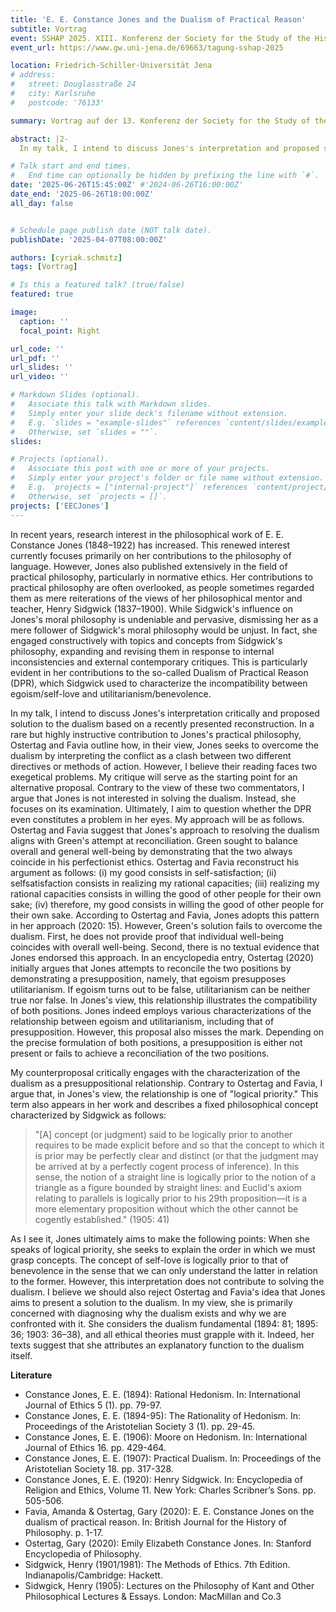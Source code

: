 ```yaml
---
title: 'E. E. Constance Jones and the Dualism of Practical Reason'
subtitle: Vortrag
event: SSHAP 2025. XIII. Konferenz der Society for the Study of the History of Analytical Philosophy (SSHAP)
event_url: https://www.gw.uni-jena.de/69663/tagung-sshap-2025

location: Friedrich-Schiller-Universität Jena
# address:
#   street: Douglasstraße 24
#   city: Karlsruhe
#   postcode: '76133'

summary: Vortrag auf der 13. Konferenz der Society for the Study of the History of Analytical Philosophy (SSHAP)

abstract: |2- 
  In my talk, I intend to discuss Jones's interpretation and proposed solution to the Dualism of Practical Reason (DPR) based on a recently presented reconstruction. In a rare but highly instructive contribution to Jones's practical philosophy, Ostertag and Favia outline how, in their view, Jones seeks to overcome the dualism by interpreting the conflict as a clash between two different directives or methods of action. However, I believe their reading faces two exegetical problems. My critique will serve as the starting point for an alternative proposal. Contrary to the view of these two commentators, I argue that Jones is not interested in solving the dualism. Instead, she focuses on its examination. Ultimately, I aim to question whether the DPR even constitutes a problem in her eyes.

# Talk start and end times.
#   End time can optionally be hidden by prefixing the line with `#`.
date: '2025-06-26T15:45:00Z' #'2024-06-26T16:00:00Z'
date_end: '2025-06-26T18:00:00Z'
all_day: false


# Schedule page publish date (NOT talk date).
publishDate: '2025-04-07T08:00:00Z'

authors: [cyriak.schmitz]
tags: [Vortrag]

# Is this a featured talk? (true/false)
featured: true

image:
  caption: ''
  focal_point: Right

url_code: ''
url_pdf: ''
url_slides: ''
url_video: ''

# Markdown Slides (optional).
#   Associate this talk with Markdown slides.
#   Simply enter your slide deck's filename without extension.
#   E.g. `slides = "example-slides"` references `content/slides/example-slides.md`.
#   Otherwise, set `slides = ""`.
slides:

# Projects (optional).
#   Associate this post with one or more of your projects.
#   Simply enter your project's folder or file name without extension.
#   E.g. `projects = ["internal-project"]` references `content/project/deep-learning/index.md`.
#   Otherwise, set `projects = []`.
projects: ['EECJones']
---
```


In recent years, research interest in the philosophical work of E. E. Constance Jones (1848–1922) has increased. This renewed interest currently focuses primarily on her contributions to the philosophy of language. However, Jones also published extensively in the field of practical philosophy, particularly in normative ethics. Her contributions to practical philosophy are often overlooked, as people sometimes regarded them as mere reiterations of the views of her philosophical mentor and teacher, Henry Sidgwick (1837–1900). While Sidgwick's influence on Jones's moral philosophy is undeniable and pervasive, dismissing her as a mere follower of Sidgwick's moral philosophy would be unjust. In fact, she engaged constructively with topics and concepts from Sidgwick's philosophy, expanding and revising them in response to internal inconsistencies and external contemporary critiques. This is particularly evident in her contributions to the so-called Dualism of Practical Reason (DPR), which Sidgwick used to characterize the incompatibility between egoism/self-love and utilitarianism/benevolence.

In my talk, I intend to discuss Jones's interpretation critically and proposed solution to the dualism based on a recently presented reconstruction. In a rare but highly instructive contribution to Jones's practical philosophy, Ostertag and Favia outline how, in their view, Jones seeks to overcome the dualism by interpreting the conflict as a clash between two different directives or methods of action. However, I believe their reading faces two exegetical problems. My critique will serve as the starting point for an alternative proposal. Contrary to the view of these two commentators, I argue that Jones is not interested in solving the dualism. Instead, she focuses on its examination. Ultimately, I aim to question whether the DPR even constitutes a problem in her eyes. My approach will be as follows. Ostertag and Favia suggest that Jones's approach to resolving the dualism aligns with Green's attempt at reconciliation. Green sought to balance overall and general well-being by demonstrating that the two always coincide in his perfectionist ethics. Ostertag and Favia reconstruct his argument as follows: (i) my good consists in self-satisfaction; (ii) selfsatisfaction consists in realizing my rational capacities; (iii) realizing my rational capacities consists in willing the good of other people for their own sake; (iv) therefore, my good consists in willing the good of other people for their own sake. According to Ostertag and Favia, Jones adopts this pattern in her approach (2020: 15). However, Green's solution fails to overcome the dualism. First, he does not provide proof that individual well-being coincides with overall well-being. Second, there is no textual evidence that Jones endorsed this approach. In an encyclopedia entry, Ostertag (2020) initially argues that Jones attempts to reconcile the two positions by demonstrating a presupposition, namely, that egoism presupposes utilitarianism. If egoism turns out to be false, utilitarianism can be neither true nor false. In Jones's view, this relationship illustrates the compatibility of both positions. Jones indeed employs various characterizations of the relationship between egoism and utilitarianism, including that of presupposition. However, this proposal also misses the mark. Depending on the precise formulation of both positions, a presupposition is either not present or fails to achieve a reconciliation of the two positions.

My counterproposal critically engages with the characterization of the dualism as a presuppositional relationship. Contrary to Ostertag and Favia, I argue that, in Jones's view, the relationship is one of "logical priority." This term also appears in her work and describes a fixed philosophical concept characterized by Sidgwick as follows:

> "[A] concept (or judgment) said to be logically prior to another requires to be made explicit before and so that the concept to which it is prior may be perfectly clear and distinct (or that the judgment may be arrived at by a perfectly cogent process of inference). In this sense, the notion of a straight line is logically prior to the notion of a triangle as a figure bounded by straight lines: and Euclid's axiom relating to parallels is logically prior to his 29th proposition—it is a more elementary proposition without which the other cannot be cogently established." (1905: 41)

As I see it, Jones ultimately aims to make the following points: When she speaks of logical priority, she seeks to explain the order in which we must grasp concepts. The concept of self-love is logically prior to that of benevolence in the sense that we can only understand the latter in relation to the former. However, this interpretation does not contribute to solving the dualism. I believe we should also reject Ostertag and Favia's idea that Jones aims to present a solution to the dualism. In my view, she is primarily concerned with diagnosing why the dualism exists and why we are confronted with it. She considers the dualism fundamental (1894: 81; 1895: 36; 1903: 36–38), and all ethical theories must grapple with it. Indeed, her texts suggest that she attributes an explanatory function to the dualism itself.


**Literature**

  - Constance Jones, E. E. (1894): Rational Hedonism. In: International Journal of Ethics 5 (1). pp. 79-97.
  - Constance Jones, E. E. (1894-95): The Rationality of Hedonism. In: Proceedings of the Aristotelian Society 3 (1). pp. 29-45.
  - Constance Jones, E. E. (1906): Moore on Hedonism. In: International Journal of Ethics 16. pp. 429-464.
  - Constance Jones, E. E. (1907): Practical Dualism. In: Proceedings of the Aristotelian Society 18. pp. 317-328.
  - Constance Jones, E. E. (1920): Henry Sidgwick. In: Encyclopedia of Religion and Ethics, Volume 11. New York: Charles Scribner’s Sons. pp. 505-506.
  - Favia, Amanda & Ostertag, Gary (2020): E. E. Constance Jones on the dualism of practical reason. In: British Journal for the History of Philosophy. p. 1-17.
  - Ostertag, Gary (2020): Emily Elizabeth Constance Jones. In: Stanford Encyclopedia of Philosophy.
  - Sidgwick, Henry (1901/1981): The Methods of Ethics. 7th Edition. Indianapolis/Cambridge: Hackett.
  - Sidwgick, Henry (1905): Lectures on the Philosophy of Kant and Other Philosophical Lectures & Essays. London: MacMillan and Co.3